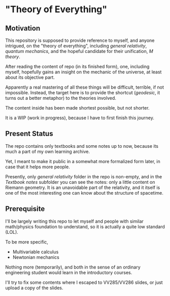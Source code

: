 # "Theory of Everything"

## Motivation

This repository is supposed to provide reference to myself, and anyone intrigued, on the "theory of everything", including *general relativity*, *quantum mechanics*, and the hopeful candidate for their unification, *M theory*.

After reading the content of repo (in its finished form), one, including myself, hopefully gains an insight on the mechanic of the universe, at least about its objective part.

Apparently a real mastering of all these things will be difficult, terrible, if not impossible. Instead, the target here is to provide the shortcut (*geodesic*, it turns out a better metaphor) to the theories involved.

The content inside has been made shortest possible, but not shorter.

It is a WIP (work in progress), because I have to first finish this journey.

## Present Status

The repo contains only textbooks and some notes up to now, because its much a part of my own learning archive.

Yet, I meant to make it public in a somewhat more formalized form later, in case that it helps more people.

Presently, only *general relativity* folder in the repo is non-empty, and in the *Textbook notes* subfolder you can see the notes: only a little content on Riemann geometry. It is an unavoidable part of the relativity, and it itself is one of the most interesting one can know about the structure of spacetime.

## Prerequisite

I'll be largely writing this repo to let myself and people with similar math/physics foundation to understand, so it is actually a quite low standard (LOL). 

To be more specific, 

* Multivariable calculus
* Newtonian mechanics

Nothing more (temporarily), and both in the sense of an ordinary engineering student would learn in the introductory courses.

I'll try to fix some contents where I escaped to VV285/VV286 slides, or just upload a copy of the slides.